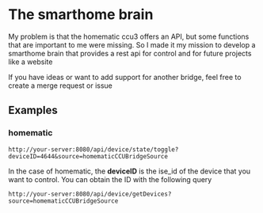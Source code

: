 <h1>The smarthome brain</h1>
<p>My problem is that the homematic ccu3 offers an API, but some functions that are important to me were missing. So I made it my mission to develop a smarthome brain that provides a rest api for control and for future projects like a website</p>

<p>If you have ideas or want to add support for another bridge, feel free to create a merge request or issue</p>

<h2>Examples</h2>

<h3>homematic</h3>

```console
http://your-server:8080/api/device/state/toggle?deviceID=4644&source=homematicCCUBridgeSource
```

<p>In the case of homematic, the <b>deviceID</b> is the ise_id of the device that you want to control. You can obtain the ID with the following query</p>

```console
http://your-server:8080/api/device/getDevices?source=homematicCCUBridgeSource
```
